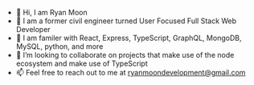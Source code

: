 - 👋 Hi, I am Ryan Moon
- 👀 I am a former civil engineer turned User Focused Full Stack Web Developer
- 🌱 I am familer with React, Express, TypeScript, GraphQL, MongoDB, MySQL, python, and more
- 💞️ I’m looking to collaborate on projects that make use of the node ecosystem and make use of TypeScript
- 📫 Feel free to reach out to me at ryanmoondevelopment@gmail.com

<!---
moonryc/moonryc is a ✨ special ✨ repository because its `README.md` (this file) appears on your GitHub profile.
You can click the Preview link to take a look at your changes.
--->
